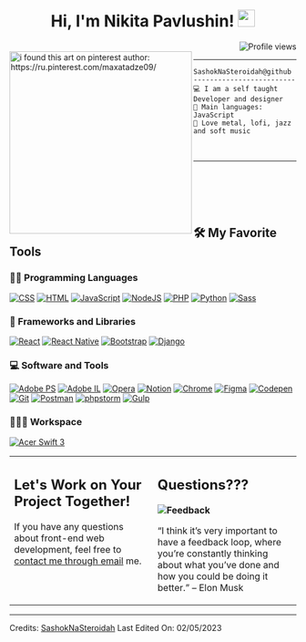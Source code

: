 <h1 align="center">
Hi, I'm Nikita Pavlushin!
  <img src="https://media.giphy.com/media/hvRJCLFzcasrR4ia7z/giphy.gif" width="30"></h1>
 <!--<img src="https://komarev.com/ghpvc/?username=I-am-vishalmaurya&label=Profile%20Views&color=0e75b6&style=flat" align='right' alt="vishalmaurya" />-->
 <img src="https://gpvc.arturio.dev/SashokNaSteroidah" alt="Profile views" align='right'/> <a href="https://github.com/I-am-vishalmaurya/I-am-vishalmaurya/"> </a> 
<br/>


<img align="left" src="https://i.pinimg.com/564x/9b/48/d2/9b48d2bfb99846347b0e096218fd5764.jpg" alt="i found this art on pinterest author: https://ru.pinterest.com/maxatadze09/" width="320" />
<hr>

```
SashokNaSteroidah@github
-------------------------
💻 I am a self taught Developer and designer
🌟 Main languages: JavaScript
🎵 Love metal, lofi, jazz and soft music
```

<br>

<hr>
<br>
<br>
<br>
<br>

## 🛠️ My Favorite Tools

### 👨‍💻 Programming Languages

<p>
    <a href="https://github.com/search?q=user%3ADenverCoder1+is%3Arepo+language%3Acss"><img alt="CSS" src="https://img.shields.io/badge/CSS%20-%231572B6.svg?logo=css3&logoColor=white"></a>
    <a href="https://github.com/search?q=user%3ADenverCoder1+is%3Arepo+language%3Ahtml"><img alt="HTML" src="https://img.shields.io/badge/HTML%20-%23E34F26.svg?logo=html5&logoColor=white"></a>
    <a href="https://github.com/search?q=user%3ADenverCoder1+is%3Arepo+language%3Ajavascript"><img alt="JavaScript" src="https://img.shields.io/badge/JavaScript%20-%23F7DF1E.svg?logo=javascript&logoColor=black"></a>
    <a href="https://github.com/search?q=user%3ADenverCoder1+is%3Arepo+language%3Ajavascript"><img alt="NodeJS" src="https://img.shields.io/badge/Node.js%20-%2343853D.svg?logo=node.js&logoColor=white"></a>
    <a href="https://github.com/search?q=user%3ADenverCoder1+is%3Arepo+language%3Aphp"><img alt="PHP" src="https://img.shields.io/badge/PHP-%23777BB4.svg?logo=php&logoColor=white"></a>
    <a href="https://github.com/search?q=user%3ADenverCoder1+is%3Arepo+language%3Apython"><img alt="Python" src="https://img.shields.io/badge/Python%20-%2314354C.svg?logo=python&logoColor=white"></a>
    <a href="https://github.com/search?q=user%3ADenverCoder1+is%3Arepo+language%3Apython"><img alt="Sass" src="https://img.shields.io/badge/Sass-C69?logo=sass&logoColor=fff&style=flat"></a>
  

### 🧰 Frameworks and Libraries

<p>
    <a href="#"><img alt="React" src="https://img.shields.io/badge/React-20232A?style=for-the-badge&logo=react&logoColor=61DAFB"></a>
    <a href="#"><img alt="React Native" src="https://img.shields.io/badge/React_Native-20232A?style=for-the-badge&logo=react&logoColor=61DAFB"></a>
    <a href="#"><img alt="Bootstrap" src="https://img.shields.io/badge/Bootstrap-563D7C?style=for-the-badge&logo=bootstrap&logoColor=white"></a>
    <a href="#"><img alt="Django" src="https://img.shields.io/badge/Django-092E20?style=for-the-badge&logo=django&logoColor=white"></a>

</p>


### 💻 Software and Tools

<p>
    <a href="#"><img alt="Adobe PS" src="https://img.shields.io/badge/Adobe%20Photoshop-31A8FF?logo=adobephotoshop&logoColor=fff&style=flat"></a>
    <a href="#"><img alt="Adobe IL" src="https://img.shields.io/badge/Adobe%20Illustrator-FF9A00?logo=adobeillustrator&logoColor=fff&style=flat"></a>
    <a href="#"><img alt="Opera" src="https://img.shields.io/badge/Opera-FF1B2D?logo=opera&logoColor=fff&style=flat"></a>
    <a href="#"><img alt="Notion" src="https://img.shields.io/badge/Notion-000?logo=notion&logoColor=fff&style=flat"></a>
    <a href="#"><img alt="Chrome" src="https://img.shields.io/badge/Chrome-3DDC84?logo=google-chrome&logoColor=white"></a>
    <a href="#"><img alt="Figma" src="https://img.shields.io/badge/Figma-F24E1E?logo=figma&logoColor=fff&style=flat"></a>
    <a href="#"><img alt="Codepen" src="https://img.shields.io/badge/Codepen-000000.svg?logo=codepen&logoColor=white"></a>
    <a href="#"><img alt="Git" src="https://img.shields.io/badge/Git%20-%23F05033.svg?logo=git&logoColor=white"></a>
    <a href="#"><img alt="Postman" src="https://img.shields.io/badge/Postman-FF6C37?logo=postman&logoColor=white"></a>
    <a href="https://github.com/search?q=user%3ADenverCoder1+is%3Arepo+language%3Asql"><img alt="phpstorm" src="https://img.shields.io/badge/PhpStorm-000?logo=phpstorm&logoColor=fff&style=flat"></a>
    <a href="https://github.com/search?q=user%3ADenverCoder1+is%3Arepo+language%3Apython"><img alt="Gulp" src="https://img.shields.io/badge/gulp-CF4647?logo=gulp&logoColor=fff&style=flat"></a>
</p>

### 👨🏽‍💻 Workspace
<p>
    <a href="#"><img alt="Acer Swift 3" src="https://img.shields.io/badge/Acer-83B81A?logo=acer&logoColor=fff&style=flat"></a>
</p>


<table style="border: none">
  <tr>
  <td width="50%" valign="top">

## Let's Work on Your Project Together!

If you have any questions about front-end web development, feel free to <a href="mail:pavliushin.nikita@mail.ru">contact me through email</a> me.

  </td>
  <td width="50%" valign="top">

## Questions???

**<img alt="Feedback" src="https://img.shields.io/badge/Ask%20me-anything-1abc9c.svg">**

“I think it’s very important to have a feedback loop, where you’re constantly thinking about what you’ve done and how you could be doing it better.”
– Elon Musk

  </td>
  </tr>
</table>

------
Credits: [SashokNaSteroidah](https://github.com/SashokNaSteroidah)
Last Edited On: 02/05/2023



